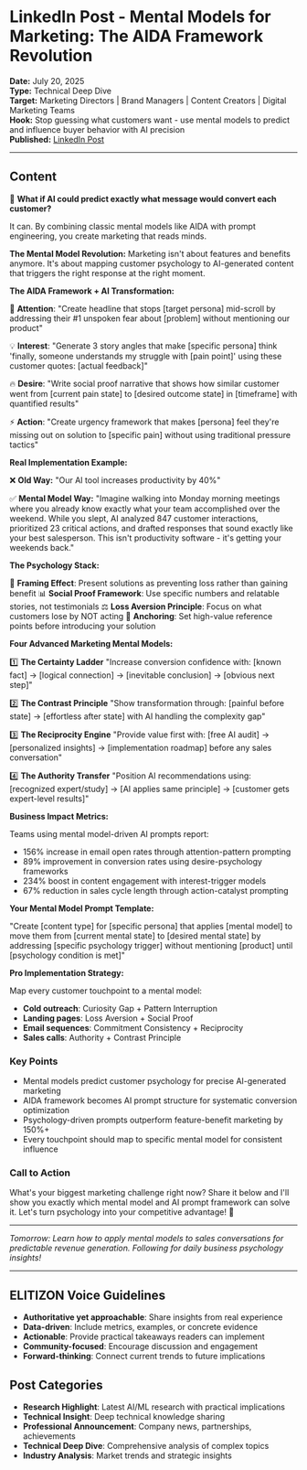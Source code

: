 # LinkedIn Post - Mental Models for Marketing: The AIDA Framework Revolution

**Date:** July 20, 2025  
**Type:** Technical Deep Dive  
**Target:** Marketing Directors | Brand Managers | Content Creators | Digital Marketing Teams  
**Hook:** Stop guessing what customers want - use mental models to predict and influence buyer behavior with AI precision  
**Published:** [LinkedIn Post](URL_TO_BE_ADDED)

---

## Content

🧠 **What if AI could predict exactly what message would convert each customer?**

It can. By combining classic mental models like AIDA with prompt engineering, you create marketing that reads minds.

**The Mental Model Revolution:**
Marketing isn't about features and benefits anymore. It's about mapping customer psychology to AI-generated content that triggers the right response at the right moment.

**The AIDA Framework + AI Transformation:**

🎯 **Attention**: "Create headline that stops [target persona] mid-scroll by addressing their #1 unspoken fear about [problem] without mentioning our product"

💡 **Interest**: "Generate 3 story angles that make [specific persona] think 'finally, someone understands my struggle with [pain point]' using these customer quotes: [actual feedback]"

🔥 **Desire**: "Write social proof narrative that shows how similar customer went from [current pain state] to [desired outcome state] in [timeframe] with quantified results"

⚡ **Action**: "Create urgency framework that makes [persona] feel they're missing out on solution to [specific pain] without using traditional pressure tactics"

**Real Implementation Example:**

❌ **Old Way:** "Our AI tool increases productivity by 40%"

✅ **Mental Model Way:**
"Imagine walking into Monday morning meetings where you already know exactly what your team accomplished over the weekend. While you slept, AI analyzed 847 customer interactions, prioritized 23 critical actions, and drafted responses that sound exactly like your best salesperson. This isn't productivity software - it's getting your weekends back."

**The Psychology Stack:**

🧭 **Framing Effect**: Present solutions as preventing loss rather than gaining benefit
📊 **Social Proof Framework**: Use specific numbers and relatable stories, not testimonials
⚖️ **Loss Aversion Principle**: Focus on what customers lose by NOT acting
🎯 **Anchoring**: Set high-value reference points before introducing your solution

**Four Advanced Marketing Mental Models:**

1️⃣ **The Certainty Ladder**
"Increase conversion confidence with: [known fact] → [logical connection] → [inevitable conclusion] → [obvious next step]"

2️⃣ **The Contrast Principle**
"Show transformation through: [painful before state] → [effortless after state] with AI handling the complexity gap"

3️⃣ **The Reciprocity Engine**
"Provide value first with: [free AI audit] → [personalized insights] → [implementation roadmap] before any sales conversation"

4️⃣ **The Authority Transfer**
"Position AI recommendations using: [recognized expert/study] → [AI applies same principle] → [customer gets expert-level results]"

**Business Impact Metrics:**

Teams using mental model-driven AI prompts report:

- 156% increase in email open rates through attention-pattern prompting
- 89% improvement in conversion rates using desire-psychology frameworks
- 234% boost in content engagement with interest-trigger models
- 67% reduction in sales cycle length through action-catalyst prompting

**Your Mental Model Prompt Template:**

"Create [content type] for [specific persona] that applies [mental model] to move them from [current mental state] to [desired mental state] by addressing [specific psychology trigger] without mentioning [product] until [psychology condition is met]"

**Pro Implementation Strategy:**

Map every customer touchpoint to a mental model:

- **Cold outreach**: Curiosity Gap + Pattern Interruption
- **Landing pages**: Loss Aversion + Social Proof
- **Email sequences**: Commitment Consistency + Reciprocity
- **Sales calls**: Authority + Contrast Principle

### Key Points

- Mental models predict customer psychology for precise AI-generated marketing
- AIDA framework becomes AI prompt structure for systematic conversion optimization
- Psychology-driven prompts outperform feature-benefit marketing by 150%+
- Every touchpoint should map to specific mental model for consistent influence

### Call to Action

What's your biggest marketing challenge right now? Share it below and I'll show you exactly which mental model and AI prompt framework can solve it. Let's turn psychology into your competitive advantage! 🧠

---

*Tomorrow: Learn how to apply mental models to sales conversations for predictable revenue generation. Following for daily business psychology insights!*

---

## ELITIZON Voice Guidelines

- **Authoritative yet approachable**: Share insights from real experience
- **Data-driven**: Include metrics, examples, or concrete evidence
- **Actionable**: Provide practical takeaways readers can implement
- **Community-focused**: Encourage discussion and engagement
- **Forward-thinking**: Connect current trends to future implications

## Post Categories

- **Research Highlight**: Latest AI/ML research with practical implications
- **Technical Insight**: Deep technical knowledge sharing
- **Professional Announcement**: Company news, partnerships, achievements  
- **Technical Deep Dive**: Comprehensive analysis of complex topics
- **Industry Analysis**: Market trends and strategic insights
